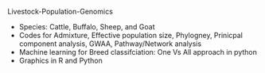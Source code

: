Livestock-Population-Genomics
* Species: Cattle, Buffalo, Sheep, and Goat
* Codes for Admixture, Effective population size, Phylogney, Prinicpal component analysis, GWAA, Pathway/Network analysis
* Machine learning for Breed classifciation: One Vs All approach in python
* Graphics in R and Python
